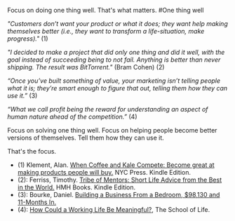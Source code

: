 Focus on doing one thing well. That's what matters. 
#One thing well

*"Customers don’t want your product or what it does; they want help making themselves better (i.e., they want to transform a life-situation, make progress)."* (1) 

*"I decided to make a project that did only one thing and did it well, with the goal instead of succeeding being to not fail. Anything is better than never shipping. The result was BitTorrent."* (Bram Cohen) (2)

*“Once you’ve built something of value, your marketing isn’t telling people what it is; they’re smart enough to figure that out, telling them how they can use it.”* (3)

*“What we call profit being the reward for understanding an aspect of human nature ahead of the competition.”* (4)

Focus on solving one thing well. Focus on helping people become better versions of themselves. Tell them how they can use it. 

That's the focus.

- (1) Klement, Alan. <a href="https://www.amazon.com/When-Coffee-Kale-Compete-products-ebook/dp/B07C7HH662" target="_blank">When Coffee and Kale Compete: Become great at making products people will buy.</a> NYC Press. Kindle Edition.
- (2): Ferriss, Timothy. <a href="https://www.amazon.com/dp/B071KJ7PTB" target="_blank">Tribe of Mentors: Short Life Advice from the Best in the World.</a> HMH Books. Kindle Edition. 
- (3): Bourke, Daniel. <a href="https://medium.com/the-post-grad-survival-guide/building-a-business-from-a-bedroom-98-130-and-11-months-in-7a55774b2a0" target="_blank">Building a Business From a Bedroom, $98,130 and 11-Months In.</a>  
- (4): <a href="https://www.theschooloflife.com/thebookoflife/how-could-a-working-life-be-meaningful/" target="_blank">How Could a Working Life Be Meaningful?</a>, The School of Life.







 

